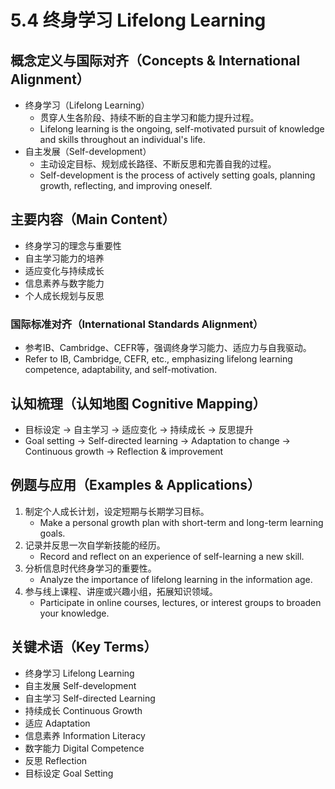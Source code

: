 # 5.4 终身学习 Lifelong Learning

## 概念定义与国际对齐（Concepts & International Alignment）

- 终身学习（Lifelong Learning）
  - 贯穿人生各阶段、持续不断的自主学习和能力提升过程。
  - Lifelong learning is the ongoing, self-motivated pursuit of knowledge and skills throughout an individual's life.
- 自主发展（Self-development）
  - 主动设定目标、规划成长路径、不断反思和完善自我的过程。
  - Self-development is the process of actively setting goals, planning growth, reflecting, and improving oneself.

## 主要内容（Main Content）

- 终身学习的理念与重要性
- 自主学习能力的培养
- 适应变化与持续成长
- 信息素养与数字能力
- 个人成长规划与反思

### 国际标准对齐（International Standards Alignment）

- 参考IB、Cambridge、CEFR等，强调终身学习能力、适应力与自我驱动。
- Refer to IB, Cambridge, CEFR, etc., emphasizing lifelong learning competence, adaptability, and self-motivation.

## 认知梳理（认知地图 Cognitive Mapping）

- 目标设定 → 自主学习 → 适应变化 → 持续成长 → 反思提升
- Goal setting → Self-directed learning → Adaptation to change → Continuous growth → Reflection & improvement

## 例题与应用（Examples & Applications）

1. 制定个人成长计划，设定短期与长期学习目标。
   - Make a personal growth plan with short-term and long-term learning goals.
2. 记录并反思一次自学新技能的经历。
   - Record and reflect on an experience of self-learning a new skill.
3. 分析信息时代终身学习的重要性。
   - Analyze the importance of lifelong learning in the information age.
4. 参与线上课程、讲座或兴趣小组，拓展知识领域。
   - Participate in online courses, lectures, or interest groups to broaden your knowledge.

## 关键术语（Key Terms）

- 终身学习 Lifelong Learning
- 自主发展 Self-development
- 自主学习 Self-directed Learning
- 持续成长 Continuous Growth
- 适应 Adaptation
- 信息素养 Information Literacy
- 数字能力 Digital Competence
- 反思 Reflection
- 目标设定 Goal Setting
